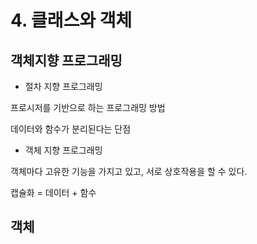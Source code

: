 # 4. 클래스와 객체

## 객체지향 프로그래밍

- 절차 지향 프로그래밍

프로시저를 기반으로 하는 프로그래밍 방법

데이터와 함수가 분리된다는 단점

- 객체 지향 프로그래밍

객체마다 고유한 기능을 가지고 있고, 서로 상호작용을 할 수 있다.

캡슐화 = 데이터 + 함수

## 객체

